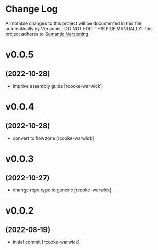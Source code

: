 # Change Log

All notable changes to this project will be documented in this file
automatically by Versionist. DO NOT EDIT THIS FILE MANUALLY!
This project adheres to [Semantic Versioning](http://semver.org/).

# v0.0.5
## (2022-10-28)

* imprive assembly guide [rcooke-warwick]

# v0.0.4
## (2022-10-28)

* convert to flowzone [rcooke-warwick]

# v0.0.3
## (2022-10-27)

* change repo type to generic [rcooke-warwick]

# v0.0.2
## (2022-08-19)

* initial commit [rcooke-warwick]
